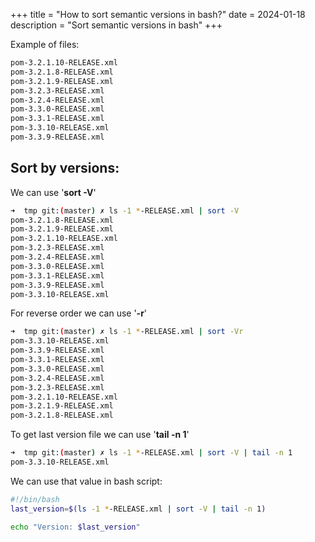 +++
title = "How to sort semantic versions in bash?"
date = 2024-01-18
description = "Sort semantic versions in bash"
+++

Example of files: 

```bash
pom-3.2.1.10-RELEASE.xml
pom-3.2.1.8-RELEASE.xml
pom-3.2.1.9-RELEASE.xml
pom-3.2.3-RELEASE.xml
pom-3.2.4-RELEASE.xml
pom-3.3.0-RELEASE.xml
pom-3.3.1-RELEASE.xml
pom-3.3.10-RELEASE.xml
pom-3.3.9-RELEASE.xml
```

## Sort by versions:
We can use '**sort -V**'
```bash
➜  tmp git:(master) ✗ ls -1 *-RELEASE.xml | sort -V             
pom-3.2.1.8-RELEASE.xml
pom-3.2.1.9-RELEASE.xml
pom-3.2.1.10-RELEASE.xml
pom-3.2.3-RELEASE.xml
pom-3.2.4-RELEASE.xml
pom-3.3.0-RELEASE.xml
pom-3.3.1-RELEASE.xml
pom-3.3.9-RELEASE.xml
pom-3.3.10-RELEASE.xml
```
For reverse order we can use '**-r**'

```bash
➜  tmp git:(master) ✗ ls -1 *-RELEASE.xml | sort -Vr
pom-3.3.10-RELEASE.xml
pom-3.3.9-RELEASE.xml
pom-3.3.1-RELEASE.xml
pom-3.3.0-RELEASE.xml
pom-3.2.4-RELEASE.xml
pom-3.2.3-RELEASE.xml
pom-3.2.1.10-RELEASE.xml
pom-3.2.1.9-RELEASE.xml
pom-3.2.1.8-RELEASE.xml
```

To get last version file we can use '**tail -n 1**'

```bash
➜  tmp git:(master) ✗ ls -1 *-RELEASE.xml | sort -V | tail -n 1 
pom-3.3.10-RELEASE.xml
```

We can use that value in bash script:
```bash
#!/bin/bash
last_version=$(ls -1 *-RELEASE.xml | sort -V | tail -n 1)

echo "Version: $last_version"
```